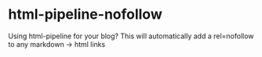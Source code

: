 # html-pipeline-nofollow
Using html-pipeline for your blog? This will automatically add a rel=nofollow to any markdown -> html links
